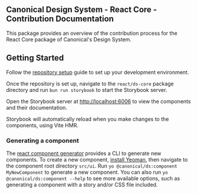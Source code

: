 ## Canonical Design System - React Core - Contribution Documentation

This package provides an overview of the contribution process for the React Core package of Canonical's Design System.

## Getting Started
Follow the [repository setup](../../../guides/SETUP.md) guide to set up your development environment.

Once the repository is set up, navigate to the `react/ds-core` package directory and run `bun run storybook` to start the Storybook server.

Open the Storybook server at [http://localhost:6006](http://localhost:6006) to view the components and their documentation.

Storybook will automatically reload when you make changes to the components, using Vite HMR.

### Generating a component
The [react component generator](../../generator-ds/src/component/README.md) provides a CLI to generate new components.
To create a new component, [install Yeoman](../../generator-ds/README.md), then navigate to the component root directory `src/ui`. 
Run `yo @canonical/ds:component MyNewComponent` to generate a new component.
You can also run `yo @canonical/ds:component --help` to see more available options, such as generating a component with a story and/or CSS file included.

